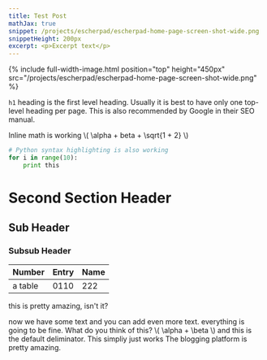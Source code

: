 ```yaml
---
title: Test Post
mathJax: true
snippet: /projects/escherpad/escherpad-home-page-screen-shot-wide.png
snippetHeight: 200px
excerpt: <p>Excerpt text</p>
---
```


{% include full-width-image.html position="top" height="450px" src="/projects/escherpad/escherpad-home-page-screen-shot-wide.png" %}

`h1` heading is the first level heading. Usually it is best to have only one top-level
heading per page. This is also recommended by Google in their SEO manual.
<!-- end excerpt -->

Inline math is working \\( \alpha + beta + \sqrt{1 + 2} \\) 

~~~ python
# Python syntax highlighting is also working
for i in range(10):
    print this
~~~

# Second Section Header

## Sub Header

### Subsub Header

| Number | Entry | Name |
|:------|:-----|:----|
|a table | 0110  | 222  |

this is pretty amazing, isn't it?

now we have some text
and you can add even more text. everything is going to be fine.
What do you think of this? \\( \alpha + \beta \\) and this is the default deliminator. This simpliy just works
The blogging platform is pretty amazing.
